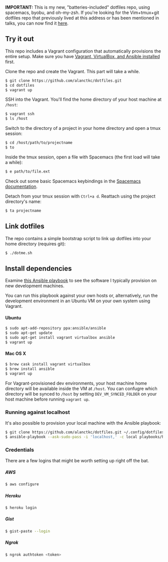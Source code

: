 **IMPORTANT:** This is my new, "batteries-included" dotfiles repo, using spacemacs, byobu, and oh-my-zsh. If you're looking for the Vim+tmux+git dotfiles repo that previously lived at this address or has been mentioned in talks, you can now find it [here](https://github.com/alanctkc/dotfiles-old).

## Try it out

This repo includes a Vagrant configuration that automatically provisions the entire setup. Make sure you have [Vagrant, VirtualBox, and Ansible installed](#install-dependencies) first.

Clone the repo and create the Vagrant. This part will take a while.

```bash
$ git clone https://github.com/alanctkc/dotfiles.git
$ cd dotfiles
$ vagrant up
```

SSH into the Vagrant. You'll find the home directory of your host machine at `/host`:

```bash
$ vagrant ssh
$ ls /host
```

Switch to the directory of a project in your home directory and open a tmux session:

```bash
$ cd /host/path/to/projectname
$ to
```

Inside the tmux session, open a file with Spacemacs (the first load will take a while):

```bash
$ e path/to/file.ext
```

Check out some basic Spacemacs keybindings in the [Spacemacs documentation](http://spacemacs.org/doc/DOCUMENTATION.html#orgheadline180).

Detach from your tmux session with `Ctrl+a d`. Reattach using the project directory's name:

```bash
$ ta projectname
```

## Link dotfiles

The repo contains a simple bootstrap script to link up dotfiles into your home directory (requires git):

```bash
$ ./dotme.sh
```

## Install dependencies

Examine [this Ansible playbook](playbooks/headless.yml) to see the software I typically provision on new development machines.

You can run this playbook against your own hosts or, alternatively, run the development environment in an Ubuntu VM on your own system using Vagrant.

#### Ubuntu

```bash
$ sudo apt-add-repository ppa:ansible/ansible
$ sudo apt-get update
$ sudo apt-get install vagrant virtualbox ansible
$ vagrant up
```

#### Mac OS X

```bash
$ brew cask install vagrant virtualbox
$ brew install ansible
$ vagrant up
```

For Vagrant-provisioned dev environments, your host machine home directory will be available inside the VM at `/host`. You can confugre which directory will be synced to `/host` by setting `DEV_VM_SYNCED_FOLDER` on your host machine before running `vagrant up`.

### Running against localhost

It's also possible to provision your local machine with the Ansible playbook:

```bash
$ git clone https://github.com/alanctkc/dotfiles.git ~/.config/dotfiles
$ ansible-playbook --ask-sudo-pass -i 'localhost,' -c local playbooks/headless.yml
```

### Credentials

There are a few logins that might be worth setting up right off the bat.

##### AWS

```bash
$ aws configure
````

##### Heroku

```bash
$ heroku login
```

##### Gist

```bash
$ gist-paste --login
```

##### Ngrok

```bash
$ ngrok authtoken <token>
```
